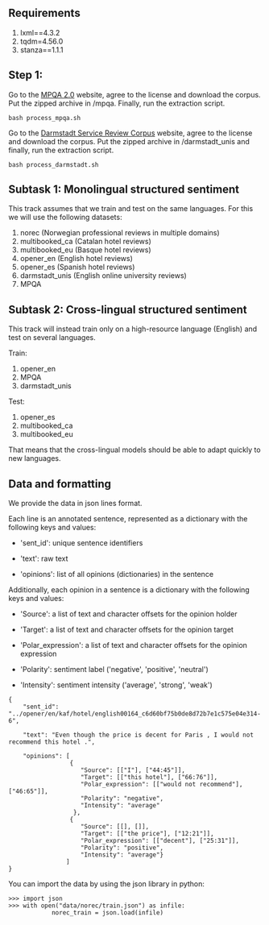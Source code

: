 ## Requirements

1. lxml==4.3.2
2. tqdm=4.56.0
3. stanza==1.1.1

## Step 1:

Go to the [MPQA 2.0](http://mpqa.cs.pitt.edu/corpora/mpqa_corpus/mpqa_corpus_2_0/) website, agree to the license and download the corpus. Put the zipped archive in /mpqa. Finally, run the extraction script.

```
bash process_mpqa.sh
```


Go to the [Darmstadt Service Review Corpus](https://tudatalib.ulb.tu-darmstadt.de/handle/tudatalib/2448) website, agree to the license and download the corpus. Put the zipped archive in /darmstadt_unis and finally, run the extraction script.

```
bash process_darmstadt.sh
```



## Subtask 1: Monolingual structured sentiment
This track assumes that we train and test on the same languages. For this we will use the following datasets:

1. norec (Norwegian professional reviews in multiple domains)
2. multibooked_ca (Catalan hotel reviews)
3. multibooked_eu (Basque hotel reviews)
4. opener_en (English hotel reviews)
5. opener_es (Spanish hotel reviews)
6. darmstadt_unis (English online university reviews)
7. MPQA

## Subtask 2: Cross-lingual structured sentiment
This track will instead train only on a high-resource language (English) and test on several languages.

Train:
1. opener_en
2. MPQA
3. darmstadt_unis

Test:
1. opener_es
2. multibooked_ca
3. multibooked_eu

That means that the cross-lingual models should be able to adapt quickly to new languages.


## Data and formatting
We provide the data in json lines format.

Each line is an annotated sentence, represented as a dictionary with the following keys and values:

* 'sent_id': unique sentence identifiers

* 'text': raw text

* 'opinions': list of all opinions (dictionaries) in the sentence

Additionally, each opinion in a sentence is a dictionary with the following keys and values:

* 'Source': a list of text and character offsets for the opinion holder

* 'Target': a list of text and character offsets for the opinion target

* 'Polar_expression': a list of text and character offsets for the opinion expression

* 'Polarity': sentiment label ('negative', 'positive', 'neutral')

* 'Intensity': sentiment intensity ('average', 'strong', 'weak')


```
{
    "sent_id": "../opener/en/kaf/hotel/english00164_c6d60bf75b0de8d72b7e1c575e04e314-6",

    "text": "Even though the price is decent for Paris , I would not recommend this hotel .",

    "opinions": [
                 {
                    "Source": [["I"], ["44:45"]],
                    "Target": [["this hotel"], ["66:76"]],
                    "Polar_expression": [["would not recommend"], ["46:65"]],
                    "Polarity": "negative",
                    "Intensity": "average"
                  },
                 {
                    "Source": [[], []],
                    "Target": [["the price"], ["12:21"]],
                    "Polar_expression": [["decent"], ["25:31"]],
                    "Polarity": "positive",
                    "Intensity": "average"}
                ]
}
```

You can import the data by using the json library in python:

```
>>> import json
>>> with open("data/norec/train.json") as infile:
            norec_train = json.load(infile)
```


